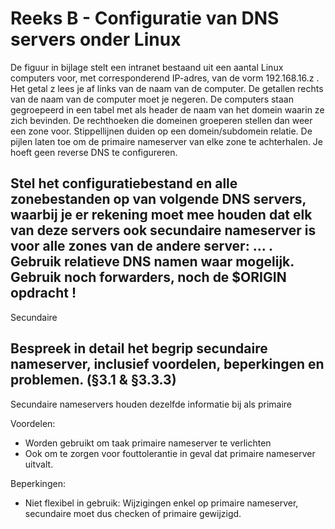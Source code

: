 # Reeks B - Configuratie van DNS servers onder Linux
De figuur in bijlage stelt een intranet bestaand uit een aantal Linux computers voor, met corresponderend IP-adres, van de vorm 192.168.16.z . Het getal z lees je af links van de naam van de computer. De getallen rechts van de naam van de computer moet je negeren. De computers staan gegroepeerd in een tabel met als header de naam van het domein waarin ze zich bevinden. De rechthoeken die domeinen groeperen stellen dan weer een zone voor. Stippellijnen duiden op een domein/sub­domein relatie. De pijlen laten toe om de primaire name­server van elke zone te achterhalen. Je hoeft geen reverse DNS te configureren.

## Stel het configuratiebestand en alle zonebestanden op van volgende DNS servers, waarbij je er rekening moet mee houden dat elk van deze servers ook secundaire nameserver is voor alle zones van de andere server: ... . Gebruik relatieve DNS namen waar mogelijk. Gebruik noch forwarders, noch de $ORIGIN opdracht !
Secundaire 

## Bespreek in detail het begrip secundaire nameserver, inclusief voordelen, beperkingen en problemen. (§3.1 & §3.3.3) 
Secundaire nameservers houden dezelfde informatie bij als primaire

Voordelen:
* Worden gebruikt om taak primaire nameserver te verlichten
* Ook om te zorgen voor fouttolerantie in geval dat primaire nameserver uitvalt.

Beperkingen:
* Niet flexibel in gebruik: Wijzigingen enkel op primaire nameserver, secundaire moet dus checken of primaire gewijzigd.


